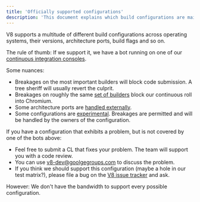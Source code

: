 ```yaml
---
title: 'Officially supported configurations'
description: 'This document explains which build configurations are maintained by the V8 team.'
---
```

V8 supports a multitude of different build configurations across operating systems, their versions, architecture ports, build flags and so on.

The rule of thumb: If we support it, we have a bot running on one of our [continuous integration consoles](https://ci.chromium.org/p/v8/g/main/console).

Some nuances:
* Breakages on the most important builders will block code submission. A tree sheriff will usually revert the culprit.
* Breakages on roughly the same [set of builders](https://chromium.googlesource.com/infra/infra/+/main/infra/services/lkgr_finder/config/v8_cfg.pyl) block our continuous roll into Chromium.
* Some architecture ports are [handled externally](/docs/ports).
* Some configurations are [experimental](https://ci.chromium.org/p/v8/g/experiments/console). Breakages are permitted and will be handled by the owners of the configuration.

If you have a configuration that exhibits a problem, but is not covered by one of the bots above:
* Feel free to submit a CL that fixes your problem. The team will support you with a code review.
* You can use v8-dev@goolgegroups.com to discuss the problem.
* If you think we should support this configuration (maybe a hole in our test matrix?), please file a bug on the [V8 issue tracker](https://bugs.chromium.org/p/v8/issues/entry) and ask.

However: We don't have the bandwidth to support every possible configuration.
